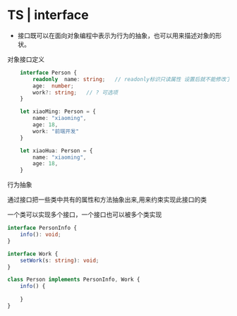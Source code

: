 

# TS | interface
+ 接口既可以在面向对象编程中表示为行为的抽象，也可以用来描述对象的形状。

对象接口定义

```typeScript
    interface Person {
        readonly  name: string;   // readonly标识只读属性 设置后就不能修改了
        age:  number;
        work?: string;   // ? 可选项
    }

    let xiaoMing: Person = {
        name: "xiaoming",
        age: 18,
        work: "前端开发"
    }

    let xiaoHua: Person = {
        name: "xiaoming",
        age: 18,
    }
```


行为抽象

通过接口把一些类中共有的属性和方法抽象出来,用来约束实现此接口的类

一个类可以实现多个接口，一个接口也可以被多个类实现

```typeScript
interface PersonInfo {
    info(): void;
}

interface Work {
    setWork(s: string): void;
}

class Person implements PersonInfo, Work {
    info() {
        
    }
}

```